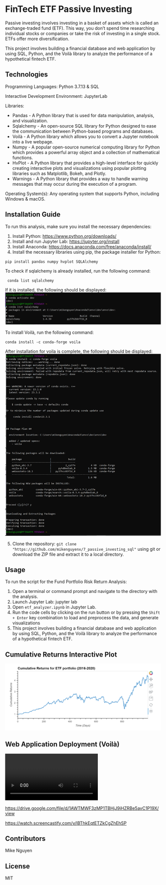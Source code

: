 # FinTech ETF Passive Investing 

Passive investing involves investing in a basket of assets which is called an exchange-traded fund (ETF). This way, you don’t spend time researching individual stocks or companies or take the risk of investing in a single stock. ETFs offer more diversification.

This project involves building a financial database and web application by using SQL, Python, and the Voilà library to analyze the performance of a hypothetical fintech ETF.

## Technologies

Programming Languages: Python 3.7.13 & SQL

Interactive Development Environment: JupyterLab


Libraries: 
- Pandas - A Python library that is used for data manipulation, analysis, and visualization. 
- Sqlalchemy - An open-source SQL library for Python designed to ease the communication between Python-based programs and databases. 
- Voilà - A Python library which allows you to convert a Jupyter notebook into a live webpage. 
- Numpy - A popular open-source numerical computing library for Python which provides a powerful array object and a collection of mathematical functions. 
- HvPlot - A Python library that provides a high-level interface for quickly creating interactive plots and visualizations using popular plotting libraries such as Matplotlib, Bokeh, and Plotly.
- Warnings - A Python library that provides a way to handle warning messages that may occur during the execution of a program.

Operating System(s):  Any operating system that supports Python, including Windows & macOS.

## Installation Guide

To run this analysis, make sure you install the necessary dependencies:

1. Install Python: https://www.python.org/downloads/
2. Install and run Jupyter Lab:  https://jupyter.org/install
3. Install Anaconda: https://docs.anaconda.com/free/anaconda/install/
4. Install the necessary libraries using pip, the package installer for Python:
```
pip install pandas numpy hvplot SQLAlchemy
```
To check if sqlalchemy is already installed, run the following command:
```
 conda list sqlalchemy
```
If it is installed, the following should be displayed:
![sqlalchemy_install](sqlalchemy_install.png)

To install Voilà, run the following command:
```
conda install -c conda-forge voila
```
After installation for voila is complete, the following should be displayed:
![voila_install](voila_install.png)

5. Clone the repository: `git clone "https://github.com/mikenguyenx/7_passive_investing_sql"` using git or download the ZIP file and extract it to a local directory.


## Usage

To run the script for the Fund Portfolio Risk Return Analysis:

1. Open a terminal or command prompt and navigate to the directory with the analysis.
1. Launch Jupyter Lab: jupyter lab
2. Open `etf_analyzer.ipynb` in Jupyter Lab.
3. Run the code cells by clicking on the run button or by pressing the `Shift + Enter` key combination to load and preprocess the data, and generate visualizations
4. This project involves building a financial database and web application by using SQL, Python, and the Voilà library to analyze the performance of a hypothetical fintech ETF.

## Cumulative Returns Interactive Plot

![cumulative_returns](cumulative_returns.png)

## Web Application Deployment (Voilà) 

![passive_investing](passive_investing.webm)

https://drive.google.com/file/d/1AWTMWF3zMP1TBHjJ9iHZRBe5avC1P19X/view

https://watch.screencastify.com/v/lBThkEqtETZkCgZhEhSP


## Contributors

Mike Nguyen


## License

MIT
